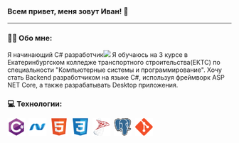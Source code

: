 ### Всем привет, меня зовут Иван! 👋
---
### :man_technologist: Обо мне:
Я начинающий C# разработчик<img src="https://media.giphy.com/media/WUlplcMpOCEmTGBtBW/giphy.gif" width="30px"> Я обучаюсь на 3 курсе в Екатеринбургском колледже транспортного строительства(ЕКТС) по специальности "Компьютерные системы и программирование". Хочу стать Backend разработчиком на языке C#, используя фреймворк ASP NET Core, a также разрабатывать Desktop приложения.

### 💻 Технологии:
<div>
  <img src="https://github.com/devicons/devicon/blob/master/icons/csharp/csharp-original.svg" title="csharp" alt="csharp" width="40" height="40"/>&nbsp
  <img src="https://github.com/devicons/devicon/blob/master/icons/dot-net/dot-net-original.svg" title="dotnet" alt="dotnet" width="40" height="40"/>&nbsp
  <img src="https://github.com/devicons/devicon/blob/master/icons/html5/html5-original.svg" title="html5" alt="html" width="40" height="40"/>&nbsp
  <img src="https://github.com/devicons/devicon/blob/master/icons/css3/css3-original.svg" title="css" alt="css" width="40" height="40"/>&nbsp
  <img src="https://github.com/devicons/devicon/blob/master/icons/microsoftsqlserver/microsoftsqlserver-original.svg" title="mssql" alt="mssql" width="40" height="40"/>&nbsp
  <img src="https://github.com/devicons/devicon/blob/master/icons/postgresql/postgresql-original.svg" title="postgresql" alt="postgresql" width="40" height="40"/>&nbsp
  <img src="https://github.com/devicons/devicon/blob/master/icons/git/git-original.svg" title="git" alt="git" width="40" height="40"/>&nbsp
</div>

